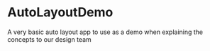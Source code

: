 # AutoLayoutDemo
A very basic auto layout app to use as a demo when explaining the concepts to our design team
